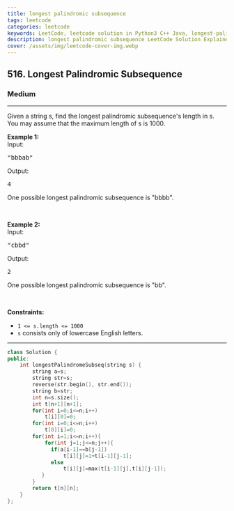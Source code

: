 ```yaml
---
title: longest palindromic subsequence
tags: leetcode
categories: leetcode
keywords: LeetCode, leetcode solution in Python3 C++ Java, longest-palindromic-subsequence solution
description: longest palindromic subsequence LeetCode Solution Explained
cover: /assets/img/leetcode-cover-img.webp
---
```





<h2>516. Longest Palindromic Subsequence</h2><h3>Medium</h3><hr><div><p>Given a string s, find the longest palindromic subsequence's length in s. You may assume that the maximum length of s is 1000.</p>

<p><b>Example 1:</b><br>
Input:</p>

<pre>"bbbab"
</pre>
Output:

<pre>4
</pre>
One possible longest palindromic subsequence is "bbbb".

<p>&nbsp;</p>

<p><b>Example 2:</b><br>
Input:</p>

<pre>"cbbd"
</pre>
Output:

<pre>2
</pre>
One possible longest palindromic subsequence is "bb".
<p>&nbsp;</p>
<p><strong>Constraints:</strong></p>

<ul>
	<li><code>1 &lt;= s.length &lt;= 1000</code></li>
	<li><code>s</code> consists only of lowercase English letters.</li>
</ul>
</div>

---




```cpp
class Solution {
public:
    int longestPalindromeSubseq(string s) {
        string a=s;
        string str=s;
        reverse(str.begin(), str.end());
        string b=str;
        int n=s.size();
        int t[n+1][n+1];
        for(int i=0;i<=n;i++)
            t[i][0]=0;
        for(int i=0;i<=n;i++)
            t[0][i]=0;
        for(int i=1;i<=n;i++){
            for(int j=1;j<=n;j++){
              if(a[i-1]==b[j-1])
                  t[i][j]=1+t[i-1][j-1];
              else
                  t[i][j]=max(t[i-1][j],t[i][j-1]);
           }
        }
        return t[n][n];
    }
};
```
